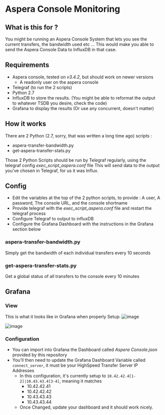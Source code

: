 # Aspera Console Monitoring

## What is this for ? 
You might be running an Aspera Console System that lets you see the current transfers, the bandwidth used etc ...
This would make you able to send the Aspera Console Data to InfluxDB in that case.

## Requirements 
- Aspera console, tested on *v3.4.2*, but should work on newer versions
  -  A readonly user on the aspera console
- Telegraf (to run the 2 scripts)
- Python 2.7
- InfluxDB to store the results. (You might be able to reformat the output to whatever TSDB you desire, check the code)
- Grafana to display the results (Or use any concurrent, doesn't matter)

## How it works
There are 2 Python (2.7, sorry, that was written a long time ago) scripts : 
- aspera-transfer-bandwidth.py
- get-aspera-transfer-stats.py

Those 2 Python Scripts should be run by Telegraf regularly, using the telegraf config *exec_script_aspera.conf* file
This will send data to the output you've chosen in Telegraf, for us it was Influx.

## Config 

- Edit the variables at the top of the 2 python scripts, to provide : A user, A password, The console URL, and the console shortname
- Provide telegraf with the *exec_script_aspera.conf* file and restart the telegraf process
- Configure Telegraf to output to influxDB
- Configure the Grafana Dashboard with the instructions in the Grafana section below

### aspera-transfer-bandwidth.py
Simply get the bandwidth of each individual transfers every 10 seconds

### get-aspera-transfer-stats.py
Get a global status of all transfers to the console every 10 minutes

## Grafana 
### View
This is what it looks like in Grafana when properly Setup: 
![image](https://user-images.githubusercontent.com/1643279/207408010-b85b29a8-33d6-433a-8b39-6bfcf15ac0a8.png)

![image](https://user-images.githubusercontent.com/1643279/207407910-14fb5cd4-37e7-4596-8080-b143435988b4.png)

### Configuration 
- You can import into Grafana the Dashboard called *Aspera Console.json* provided by this repository
- You'll then need to update the Grafana Dashboard Variable called `connect_server`, it must be your HighSpeed Transfer Server IP Addresses
  - In this configuration, it's currently setup to `10.42.42.4[1-2]|10.43.43.4[3-4]`, meaning it matches 
    - 10.42.42.41
    - 10.42.42.42
    - 10.43.43.43
    - 10.43.43.44
  - Once Changed, update your dashboard and it should work nicely.
